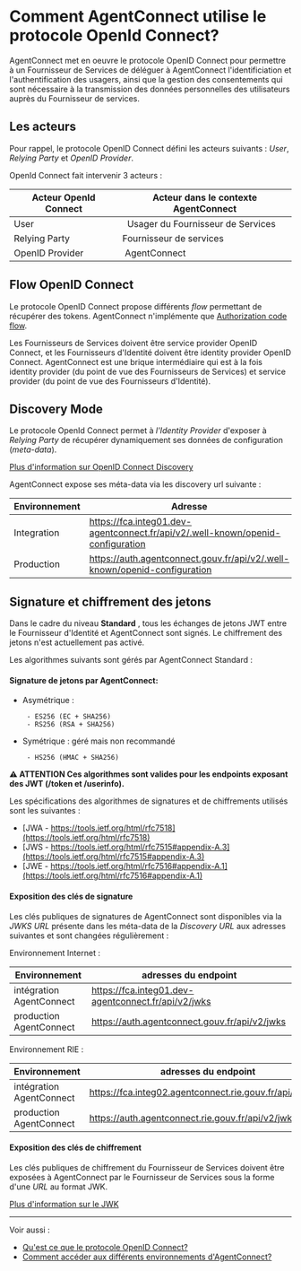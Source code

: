 
# Comment AgentConnect utilise le protocole OpenId Connect? 

AgentConnect met en oeuvre le protocole OpenID Connect pour permettre à un Fournisseur de Services de déléguer à AgentConnect l'identificiation et l'authentification des usagers, ainsi que la gestion des consentements qui sont nécessaire à la transmission des données personnelles des utilisateurs auprès du Fournisseur de services.  

## Les acteurs

Pour rappel, le protocole OpenID Connect défini les acteurs suivants : *User*, *Relying Party* et *OpenID Provider*. 

OpenId Connect fait intervenir 3 acteurs : 

| Acteur OpenId Connect | Acteur dans le contexte AgentConnect |
| ------ | ------ |
| User |  Usager du Fournisseur de Services |
| Relying Party | Fournisseur de services | 
| OpenID Provider | AgentConnect |

## Flow OpenID Connect

Le protocole OpenID Connect propose différents *flow* permettant de récupérer des tokens. AgentConnect n'implémente que [Authorization code flow](https://openid.net/specs/openid-connect-core-1_0.html#CodeFlowAuth).

Les Fournisseurs de Services doivent être service provider OpenID Connect, et les Fournisseurs d'Identité doivent être identity provider OpenID Connect. AgentConnect est une brique intermédiaire qui est à la fois identity provider (du point de vue des Fournisseurs de Services) et service provider (du point de vue des Fournisseurs d'Identité).

## Discovery Mode

Le protocole OpenId Connect permet à *l'Identity Provider* d'exposer à *Relying Party* de récupérer dynamiquement ses données de configuration (*meta-data*). 

[Plus d'information sur OpenID Connect Discovery](https://openid.net/specs/openid-connect-discovery-1_0.html)

AgentConnect expose ses méta-data via les discovery url suivante : 

| Environnement | Adresse |
| ------ | ------ |
| Integration | https://fca.integ01.dev-agentconnect.fr/api/v2/.well-known/openid-configuration | 
| Production | https://auth.agentconnect.gouv.fr/api/v2/.well-known/openid-configuration |

## Signature et chiffrement des jetons

Dans le cadre du niveau **Standard** , tous les échanges de jetons JWT entre le Fournisseur d'Identité et AgentConnect sont signés. 
Le chiffrement des jetons n'est actuellement pas activé. 

Les algorithmes suivants sont gérés par AgentConnect Standard : 

#### Signature de jetons par AgentConnect:

- Asymétrique : 

       - ES256 (EC + SHA256)
       - RS256 (RSA + SHA256)

- Symétrique : géré mais non recommandé

       - HS256 (HMAC + SHA256) 

**:warning: ATTENTION Ces algorithmes sont valides pour les endpoints exposant des JWT (/token et /userinfo).**

Les spécifications des algorithmes de signatures et de chiffrements utilisés sont les suivantes :

* [JWA - https://tools.ietf.org/html/rfc7518](https://tools.ietf.org/html/rfc7518)
* [JWS - https://tools.ietf.org/html/rfc7515#appendix-A.3](https://tools.ietf.org/html/rfc7515#appendix-A.3)
* [JWE - https://tools.ietf.org/html/rfc7516#appendix-A.1](https://tools.ietf.org/html/rfc7516#appendix-A.1)


#### Exposition des clés de signature

Les clés publiques de signatures de AgentConnect sont disponibles via la *JWKS URL* présente dans les méta-data de la *Discovery URL* aux adresses suivantes et sont changées régulièrement :

Environnement Internet : 

| Environnement | adresses du endpoint |
|---------------|----------------------|
| intégration AgentConnect | https://fca.integ01.dev-agentconnect.fr/api/v2/jwks |
| production AgentConnect |https://auth.agentconnect.gouv.fr/api/v2/jwks|

Environnement RIE :

| Environnement | adresses du endpoint |
|---------------|----------------------|
| intégration AgentConnect | https://fca.integ02.agentconnect.rie.gouv.fr/api/v2/jwks|
| production AgentConnect |https://auth.agentconnect.rie.gouv.fr/api/v2/jwks|


#### Exposition des clés de chiffrement

Les clés publiques de chiffrement du Fournisseur de Services doivent être exposées à AgentConnect par le Fournisseur de Services sous la forme d'une *URL* au format JWK. 

[Plus d'information sur le JWK](https://datatracker.ietf.org/doc/html/rfc7517)

---

Voir aussi : 
- [Qu'est ce que le protocole OpenID Connect?](technique_fca/technique_oidc.md)
- [Comment accéder aux différents environnements d'AgentConnect?](technique_fca/technique_fca_env.md)

